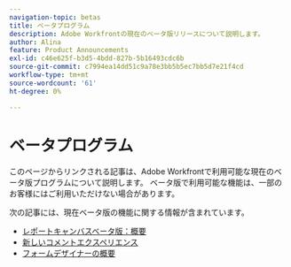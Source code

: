 ```yaml
---
navigation-topic: betas
title: ベータプログラム
description: Adobe Workfrontの現在のベータ版リリースについて説明します。
author: Alina
feature: Product Announcements
exl-id: c46e625f-b3d5-4bdd-827b-5b16493cdc6b
source-git-commit: c7994ea14dd51c9a78e3bb5b5ec7bb5d7e21f4cd
workflow-type: tm+mt
source-wordcount: '61'
ht-degree: 0%

---
```


# ベータプログラム

このページからリンクされる記事は、Adobe Workfrontで利用可能な現在のベータ版プログラムについて説明します。 ベータ版で利用可能な機能は、一部のお客様にはご利用いただけない場合があります。

次の記事には、現在ベータ版の機能に関する情報が含まれています。

* [レポートキャンバスベータ版：概要](/help/quicksilver/product-announcements/betas/reporting-canvas-beta/reporting-canvas-beta-overview.md)
* [新しいコメントエクスペリエンス](../../workfront-basics/updating-work-items-and-viewing-updates/unified-commenting-experience.md)
* [フォームデザイナーの概要](../../administration-and-setup/customize-workfront/create-manage-custom-forms/form-designer/form-designer-overview.md)

